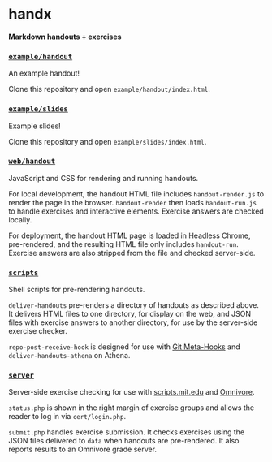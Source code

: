 handx
=====

**Markdown handouts + exercises**

### [`example/handout`](example/handout)

An example handout!

Clone this repository and open `example/handout/index.html`.

### [`example/slides`](example/slides)

Example slides!

Clone this repository and open `example/slides/index.html`.

### [`web/handout`](web/handout)

JavaScript and CSS for rendering and running handouts.

For local development, the handout HTML file includes `handout-render.js` to render the page in the browser.
`handout-render` then loads `handout-run.js` to handle exercises and interactive elements.
Exercise answers are checked locally.

For deployment, the handout HTML page is loaded in Headless Chrome, pre-rendered, and the resulting HTML file only includes `handout-run`.
Exercise answers are also stripped from the file and checked server-side.

### [`scripts`](scripts)

Shell scripts for pre-rendering handouts.

`deliver-handouts` pre-renders a directory of handouts as described above.
It delivers HTML files to one directory, for display on the web, and JSON files with exercise answers to another directory, for use by the server-side exercise checker.

`repo-post-receive-hook` is designed for use with [Git Meta-Hooks] and `deliver-handouts-athena` on Athena.

  [Git Meta-Hooks]: https://github.com/maxg/git-meta-hooks

### [`server`](server)

Server-side exercise checking for use with [scripts.mit.edu] and [Omnivore].

`status.php` is shown in the right margin of exercise groups and allows the reader to log in via `cert/login.php`.

`submit.php` handles exercise submission.
It checks exercises using the JSON files delivered to `data` when handouts are pre-rendered.
It also reports results to an Omnivore grade server.

  [scripts.mit.edu]: https://scripts.mit.edu
  [Omnivore]: https://github.com/maxg/omnivore
